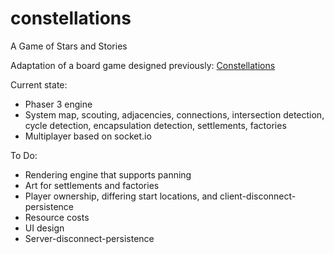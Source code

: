 # constellations
A Game of Stars and Stories

Adaptation of a board game designed previously: [Constellations](https://docs.google.com/document/d/1V_7GWu3TQhtNAXBQ-YOJmws0lLavsmAG-ziGdOL_fvw/edit?usp=sharing)

Current state:
- Phaser 3 engine
- System map, scouting, adjacencies, connections, intersection detection, cycle detection, encapsulation detection, settlements, factories
- Multiplayer based on socket.io

To Do:
- Rendering engine that supports panning
- Art for settlements and factories
- Player ownership, differing start locations, and client-disconnect-persistence
- Resource costs
- UI design
- Server-disconnect-persistence
